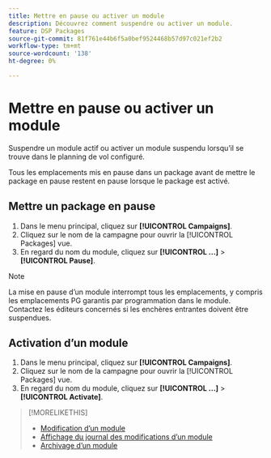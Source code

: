 ```yaml
---
title: Mettre en pause ou activer un module
description: Découvrez comment suspendre ou activer un module.
feature: DSP Packages
source-git-commit: 81f761e44b6f5a0bef9524468b57d97c021ef2b2
workflow-type: tm+mt
source-wordcount: '138'
ht-degree: 0%

---
```


# Mettre en pause ou activer un module

Suspendre un module actif ou activer un module suspendu lorsqu’il se trouve dans le planning de vol configuré.

Tous les emplacements mis en pause dans un package avant de mettre le package en pause restent en pause lorsque le package est activé.

## Mettre un package en pause

1. Dans le menu principal, cliquez sur **[!UICONTROL Campaigns]**.
1. Cliquez sur le nom de la campagne pour ouvrir la [!UICONTROL Packages] vue.
1. En regard du nom du module, cliquez sur  **[!UICONTROL ...]** > **[!UICONTROL Pause]**.

>[!NOTE]
>
>La mise en pause d’un module interrompt tous les emplacements, y compris les emplacements PG garantis par programmation dans le module. Contactez les éditeurs concernés si les enchères entrantes doivent être suspendues.

## Activation d’un module

1. Dans le menu principal, cliquez sur **[!UICONTROL Campaigns]**.
1. Cliquez sur le nom de la campagne pour ouvrir la [!UICONTROL Packages] vue.
1. En regard du nom du module, cliquez sur  **[!UICONTROL ...]** > **[!UICONTROL Activate]**.

>[!MORELIKETHIS]
>
>* [Modification d’un module](package-edit.md)
>* [Affichage du journal des modifications d’un module](package-change-log.md)
>* [Archivage d’un module](package-archive-unarchive.md)

